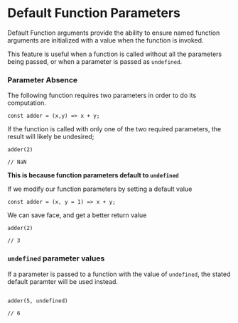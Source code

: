 # Default Function Parameters

Default Function arguments provide the ability to ensure named function arguments are initialized with a value when the function is invoked.

This feature is useful when a function is called without all the parameters being passed, or when a parameter is passed as `undefined`.

### Parameter Absence

The following function requires two parameters in order to do its computation.

```
const adder = (x,y) => x + y;

```

If the function is called with only one of the two required parameters, the result will likely be undesired;

```
adder(2)

// NaN
```

**This is because function parameters default to `undefined`**

If we modify our function parameters by setting a default value

```
const adder = (x, y = 1) => x + y;

```

We can save face, and get a better return value

```
adder(2)

// 3
```

### `undefined` parameter values

If a parameter is passed to a function with the value of `undefined`, the stated default paramter will be used instead.

```

adder(5, undefined)

// 6

```
